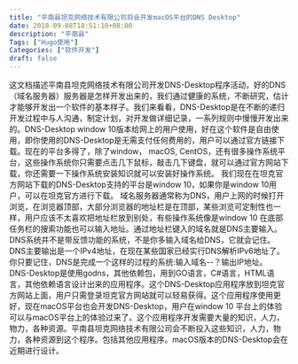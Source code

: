 ```yaml
---
title: "平南县坦克网络技术有限公司将会开发macOS平台的DNS Desktop"
date: 2018-09-08T18:51:10+08:00
description: "平南县"
Tags: ["Hugo使用"]
Categories: ["软件开发"]
draft: false
---
```


这文档描述平南县坦克网络技术有限公司开发DNS-Desktop程序活动，好的DNS（域名服务器）服务器是怎样开发出来的，我们通过健康的系统，不断研究，估计才能够开发出一个软件的基本样子。我们来看看，DNS-Desktop是在不断的递归开发过程中与人沟通，制定计划，对开发做详细记录，一系列规则中慢慢开发出来的。DNS-Desktop window 10版本给网上的用户使用，好在这个软件是自由使用，即你使用的DNS-Desktop是无需支付任何费用的，用户可以通过官方链接下载。现在的平台多得了，除了window， macOS, CentOS，还有很多操作系统平台，这些操作系统你只需要点击几下鼠标，敲击几下键盘，就可以通过官方网站下载，你还需要一下操作系统安装知识就可以安装好操作系统。
我们现在在坦克官方网站下载的DNS-Desktop支持的平台是window 10，如果你是window 10用户，可以在坦克官方进行下载。
域名服务器通常称为DNS，用户上网的时候打开浏览，在浏览器顶部，大部分浏览器的地址栏是在顶部，某些浏览可定制性也一样，用户应该不太喜欢把地址栏放到别处，有些操作系统像是window 10 在底部任务栏的搜索功能也可以输入地址。通过地址栏键入的域名就是DNS主要输入。DNS系统并不是带反馈功能的系统，不是你多输入域名给DNS，它就会记住。DNS主要输出是一个IPv4地址，在现在某些国家已经实行DNS解析IPv6地址了。你只要记住，DNS是完成一个这样的过程的系统:输入域名--？输出IP地址。
DNS-Desktop是使用godns，其他依赖包，用到GO语言，C#语言，HTML语言，其他依赖语言设计出来的应用程序。这个DNS-Desktop应用程序放到坦克官方网站上面，用户只需登录坦克官方网站就可以轻易获得。这个应用程序使用更好，现在macOS平台也会开发DNS-Desktop，用户在window 10 平台上的体验可以与macOS平台上的体验过来了。这个应用程序开发需要大量的知识，人力，物力，各种资源。平南县坦克网络技术有限公司会不断投入这些知识，人力，物力，各种资源到这个程序。包括其他应用程序。macOS版本的DNS-Desktop会在近期进行设计。